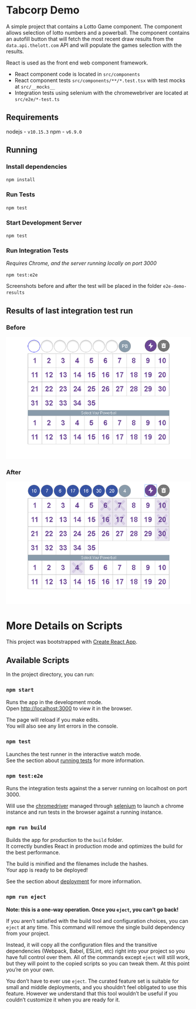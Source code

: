 # Tabcorp Demo

A simple project that contains a Lotto Game component. The component allows selection of lotto numbers and a powerball. The component contains an autofill button that will fetch the most recent draw results from the `data.api.thelott.com` API and will populate the games selection with the results.

React is used as the front end web component framework.

- React component code is located in `src/components`
- React component tests `src/components/**/*.test.tsx` with test mocks at `src/__mocks__`
- Integration tests using selenium with the chromewebriver are located at `src/e2e/*-test.ts`

## Requirements
nodejs - `v10.15.3`
npm - `v6.9.0`

## Running

### Install dependencies
`npm install`

### Run Tests
`npm test` 

### Start Development Server
`npm test`

### Run Integration Tests
*Requires Chrome, and the server running locally on port 3000*

`npm test:e2e`

Screenshots before and after the test will be placed in the folder `e2e-demo-results`


## Results of last integration test run
### Before
![Before Screenshot](e2e-demo-results/before.png)

### After 
![After Screenshot](e2e-demo-results/after.png)


# More Details on Scripts

This project was bootstrapped with [Create React App](https://github.com/facebook/create-react-app).

## Available Scripts

In the project directory, you can run:

### `npm start`

Runs the app in the development mode.<br>
Open [http://localhost:3000](http://localhost:3000) to view it in the browser.

The page will reload if you make edits.<br>
You will also see any lint errors in the console.

### `npm test`

Launches the test runner in the interactive watch mode.<br>
See the section about [running tests](https://facebook.github.io/create-react-app/docs/running-tests) for more information.

### `npm test:e2e`
Runs the integration tests against the a server running on localhost on port 3000. 

Will use the [chromedriver](http://chromedriver.chromium.org/) managed through [selenium](https://www.seleniumhq.org/) to launch a chrome instance and run tests in the browser against a running instance.


### `npm run build`

Builds the app for production to the `build` folder.<br>
It correctly bundles React in production mode and optimizes the build for the best performance.

The build is minified and the filenames include the hashes.<br>
Your app is ready to be deployed!

See the section about [deployment](https://facebook.github.io/create-react-app/docs/deployment) for more information.


### `npm run eject`

**Note: this is a one-way operation. Once you `eject`, you can’t go back!**

If you aren’t satisfied with the build tool and configuration choices, you can `eject` at any time. This command will remove the single build dependency from your project.

Instead, it will copy all the configuration files and the transitive dependencies (Webpack, Babel, ESLint, etc) right into your project so you have full control over them. All of the commands except `eject` will still work, but they will point to the copied scripts so you can tweak them. At this point you’re on your own.

You don’t have to ever use `eject`. The curated feature set is suitable for small and middle deployments, and you shouldn’t feel obligated to use this feature. However we understand that this tool wouldn’t be useful if you couldn’t customize it when you are ready for it.
